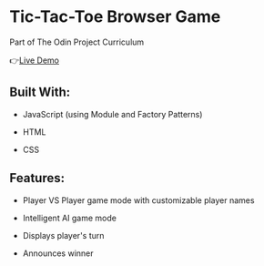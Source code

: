 # Tic-Tac-Toe Browser Game

Part of The Odin Project Curriculum

:point_right:[Live Demo](https://isabelleann.github.io/TICTACTOE/)

## Built With:
  * JavaScript (using Module and Factory Patterns)

  * HTML

  * CSS

## Features:
  * Player VS Player game mode with customizable player names

  * Intelligent AI game mode

  * Displays player's turn

  * Announces winner


